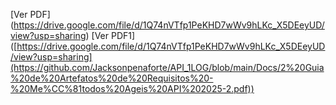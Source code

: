 [Ver PDF] (https://drive.google.com/file/d/1Q74nVTfp1PeKHD7wWv9hLKc_X5DEeyUD/view?usp=sharing)
[Ver PDF1] ([https://drive.google.com/file/d/1Q74nVTfp1PeKHD7wWv9hLKc_X5DEeyUD/view?usp=sharing](https://github.com/Jacksonpenaforte/API_1LOG/blob/main/Docs/2%20Guia%20de%20Artefatos%20de%20Requisitos%20-%20Me%CC%81todos%20Ageis%20API%202025-2.pdf))

